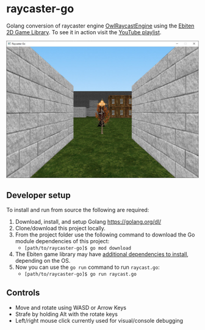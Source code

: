 # raycaster-go
Golang conversion of raycaster engine [OwlRaycastEngine](https://github.com/Owlzy/OwlRaycastEngine)
using the [Ebiten 2D Game Library](https://github.com/hajimehoshi/ebiten).
To see it in action visit the [YouTube playlist](https://www.youtube.com/playlist?list=PLOINtzQqJWIh8OQsvYAahr2yuAF5VLk38).

![Screenshot](screenshot.jpg?raw=true)

## Developer setup
To install and run from source the following are required:
1. Download, install, and setup Golang https://golang.org/dl/
2. Clone/download this project locally.
3. From the project folder use the following command to download the Go module dependencies of this project:
    * `[path/to/raycaster-go]$ go mod download`
4. The Ebiten game library may have [additional dependencies to install](https://ebiten.org/documents/install.html),
   depending on the OS.
5. Now you can use the `go run` command to run `raycast.go`:
    * `[path/to/raycaster-go]$ go run raycast.go`

## Controls
* Move and rotate using WASD or Arrow Keys
* Strafe by holding Alt with the rotate keys
* Left/right mouse click currently used for visual/console debugging
